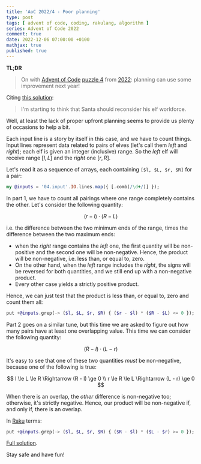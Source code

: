 ```yaml
---
title: 'AoC 2022/4 - Poor planning'
type: post
tags: [ advent of code, coding, rakulang, algorithm ]
series: Advent of Code 2022
comment: true
date: 2022-12-06 07:00:00 +0100
mathjax: true
published: true
---
```


**TL;DR**

> On with [Advent of Code][] [puzzle 4][puzzle] from [2022][aoc2022]:
> planning can use some improvement next year!

Citing [this solution][]:

> I'm starting to think that Santa should reconsider his elf workforce.

Well, at least the lack of proper upfront planning seems to provide us
plenty of occasions to help a bit.

Each input line is a story by itself in this case, and we have to count
things. Input lines represent data related to pairs of elves (let's call
them *left* and *right*); each elf is given an integer (inclusive)
range. So the *left* elf will receive range $[l, L]$ and the *right*
one $[r, R]$.

Let's read it as a sequence of arrays, each containing `[$l, $L, $r,
$R]` for a pair:

```raku
my @inputs = '04.input'.IO.lines.map({ [.comb(/\d+/)] });
```

In part 1, we have to count all pairings where one range completely
contains the other. Let's consider the following quantity:

$$
(r - l) \cdot (R - L)
$$

i.e. the difference between the two minimum ends of the range, times the
difference between the two maximum ends:

- when the *right* range contains the *left* one, the first quantity
  will be non-positive and the second one will be non-negative. Hence,
  the product will be non-negative, i.e. less than, or equal to, zero.
- On the other hand, when the *left* range includes the *right*, the
  signs will be reversed for both quantities, and we still end up with a
  non-negative product.
- Every other case yields a strictly positive product.

Hence, we can just test that the product is less than, or equal to, zero
and count them all:

```raku
put +@inputs.grep(-> ($l, $L, $r, $R) { ($r - $l) * ($R - $L) <= 0 });
```

Part 2 goes on a similar tune, but this time we are asked to figure out
how many pairs have at least one overlapping value. This time we can
consider the following quantity:

$$
(R - l) \cdot (L - r)
$$

It's easy to see that one of these two quantities *must* be
non-negative, because one of the following is true:

$$
l \le L \le R \Rightarrow (R - l) \ge 0 \\
r \le R \le L \Rightarrow (L - r) \ge 0
$$

When there is an overlap, the *other* difference is non-negative too;
otherwise, it's strictly negative. Hence, our product will be
non-negative if, and only if, there is an overlap.

In [Raku][] terms:

```raku
put +@inputs.grep(-> ($l, $L, $r, $R) { ($R - $l) * ($L - $r) >= 0 });
```

[Full solution][].

Stay safe and have fun!


[puzzle]: https://adventofcode.com/2022/day/4
[aoc2022]: https://adventofcode.com/2022/
[Advent of Code]: https://adventofcode.com/
[Raku]: https://www.raku.org/
[Perl]: https://www.perl.org/
[this solution]: https://www.reddit.com/r/adventofcode/comments/zc0zta/comment/iywc3vy/
[Full solution]: https://gitlab.com/polettix/advent-of-code/-/blob/main/2022/04.raku
